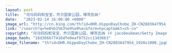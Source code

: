 ```yaml
---
layout: post
title:  "河马妈妈和宝宝，乔贝国家公园，博茨瓦纳"
date:   "2023-02-14 16:00:00 +0800"
image_url: "http://cn.bing.com/th?id=OHR.HippoDayChobe_ZH-CN2883647954_1920x1080.jpg&rf=LaDigue_1920x1080.jpg&pid=hp"
link: "/search?q=%e6%b2%b3%e9%a9%ac&form=hpcapt&mkt=zh-cn"
copyright: "河马妈妈和宝宝，乔贝国家公园，博茨瓦纳 (© jacobeukman/Getty Images)"
image_hash: "18d366b77416dfe0eaf9752cc13d36b3"
image_filename: "th?id=OHR.HippoDayChobe_ZH-CN2883647954_1920x1080.jpg&rf=LaDigue_1920x1080.jpg&pid=hp"
---
```

